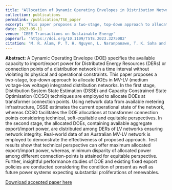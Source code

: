 ```yaml
---
title: "Allocation of Dynamic Operating Envelopes in Distribution Networks: Technical and Equitable Perspectives"
collection: publications
permalink: /publication/TSE_paper
excerpt: 'This paper proposes a two-stage, top-down approach to allocate dynamic operating envelopes in MV-LV (medium voltage-low voltage) integrated distribution networks.'
date: 2023-05-11
venue: 'IEEE Transactions on Sustainable Energy'
paperurl: 'https://doi.org/10.1109/TSTE.2023.3275082'
citation: 'M. R. Alam, P. T. H. Nguyen, L. Naranpanawe, T. K. Saha and G. Lankeshwara, 2023. &quot;Allocation of Dynamic Operating Envelopes in Distribution Networks: Technical and Equitable Perspectives,&quot; <i>IEEE Transactions on Power Systems</i>, 2023, doi:10.1109/TSTE.2023.3275082'
---
```


**Abstract:** A Dynamic Operating Envelope (DOE) specifies the available capacity to import/export power for Distributed Energy Resources (DERs) or connection points of a distribution network in a time interval without violating its physical and operational constraints. This paper proposes a two-stage, top-down approach to allocate DOEs in MV-LV (medium voltage-low voltage) integrated distribution networks. In the first stage, Distribution System State Estimation (DSSE) and Capacity Constrained State Optimisation (CCSO) techniques are employed to allocate DOEs at transformer connection points. Using network data from available metering infrastructure, DSSE estimates the current operational state of the network, whereas CCSO facilitates the DOE allocations at transformer connection points considering technical, soft-equitable and equitable perspectives. In the second stage, the allocated DOEs, containing available aggregate export/import power, are distributed among DERs of LV networks ensuring network integrity. Real-world data of an Australian MV-LV network is employed to demonstrate the effectiveness of proposed approach. Test results show that technical perspective can offer maximum allocated export/import power, whereas, minimum disparity of allocated power among different connection-points is attained for equitable perspective. Further, insightful performance studies of DOE and existing fixed export policies are conducted considering the condition of present as well as future power systems expecting substantial proliferations of renewables.

[Download accepted paper here](https://gayanlanke.github.io/files/TSE_2023_accepted_paper.pdf)


